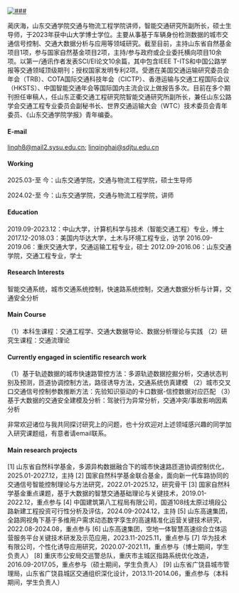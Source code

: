 

[![###](https://img.shields.io/badge/###-github-blue?logo=github)](###)
<!-- 依次用以占位盒子名词、GitHub用户名、GitHub网址 -->

蔺庆海，山东交通学院交通与物流工程学院讲师，智能交通研究所副所长，硕士生导师，于2023年获中山大学博士学位。主要从事基于车辆身份检测数据的城市交通信号控制、交通大数据分析与应用等领域研究。截至目前，主持山东省自然基金项目1项，参与国家自然基金项目2项，主持/参与政府或企业委托横向项目10余项。以第一/通讯作者发表SCI/EI论文10余篇，其中包含IEEE T-ITS和中国公路学报等交通领域顶级期刊；授权国家发明专利2项。受邀在美国交通运输研究委员会年会（TRB）、COTA国际交通科技年会（CICTP）、香港运输与交通工程国际会议（HKSTS）、中国智能交通年会等国际国内主流会议上做报告多次。目前在多个期刊担任审稿人，任山东正衢交通工程研究院智能交通研究所副所长，兼任山东公路学会交通工程专业委员会副秘书长、世界交通运输大会（WTC）技术委员会青年委员、《山东交通学院学报》青年编委。

#### E-mail
linqh8@mail2.sysu.edu.cn; linqinghai@sdjtu.edu.cn

#### Working
2025.03-至      今：山东交通学院，交通与物流工程学院，硕士生导师

2024.02-至      今：山东交通学院，交通与物流工程学院，讲师

#### Education

2019.09-2023.12：中山大学，计算机科学与技术（智能交通工程）专业，博士
2017.12-2018.03：美国内华达大学，土木与环境工程专业，访学
2016.09-2019.06：重庆交通大学，交通运输工程专业，硕士
2012.09-2016.06：山东交通学院，交通工程专业，学士

#### Research Interests
智能交通系统，城市交通系统控制，快速路系统控制，交通大数据分析与计算，交通安全分析

#### Main Course
（1）本科生课程：交通工程学、交通大数据导论、数据分析理论与实践
（2）研究生课程：交通流理论

#### Currently engaged in scientific research work
（1）基于轨迹数据的城市快速路管控方法：多源轨迹数据挖掘分析，交通状态判别及预测，匝道协调控制方法，路径诱导方法，交通系统仿真建模
（2）城市交叉口交通信号控制参数推断方法：先验知识驱动的卡口数据-信控数据对应匹配
（3）基于大数据的交通安全建模及分析：驾驶行为异常分析，交通冲突/事故影响因素分析

非常欢迎诸位与我共同探讨研究上的问题，也十分欢迎对上述领域感兴趣的同学加入研究课题组，有意者请email联系。

#### Main research projects
[1] 山东省自然科学基金，多源异构数据融合下的城市快速路匝道协调控制优化，2025.01-2027.12，主持
[2] 国家自然科学基金联合基金，面向新一代车路协同的交通信号智能控制理论与方法研究，2022.01-2025.12，研究骨干
[3] 国家自然科学基金重点课题，基于大数据的智慧交通基础理论与关键技术，2019.01-2022.12，重点参与
[4] 中国建筑第八工程局有限公司，国道108线太原过境段公路新建工程投资可行性分析及评估，2024.09-2024.12，主持
[5] 山东高速集团，全路网视角下基于多维用户需求动态数字孪生的高速精准化运营关键技术研究，2022.08-2024.08，重点参与
[6] 山东高速集团，空地一体智慧高速综合立体运营服务平台关键技术研发及示范应用，2023.11-2025.11，重点参与
[7] 华为技术有限公司，个性化诱导应用研究，2020.07-2021.11，重点参与（博士期间，学生负责人）
[8] 重庆市公安局交巡警总队，重庆市主城区指路系统优化改造，2016.09-2017.05，重点参与（硕士期间，学生负责人）
[9] 山东省广饶县城市管理局，山东省广饶县城区交通组织深化设计，2013.11-2014.06，重点参与（本科期间，学生负责人）

